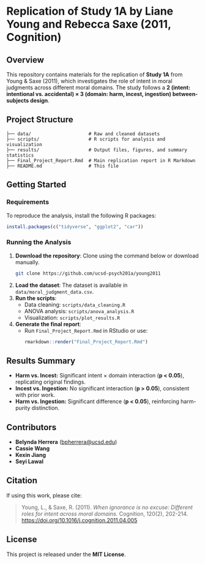 # Replication of Study 1A by Liane Young and Rebecca Saxe (2011, Cognition)

## Overview
This repository contains materials for the replication of **Study 1A** from Young & Saxe (2011), which investigates the role of intent in moral judgments across different moral domains. The study follows a **2 (intent: intentional vs. accidental) × 3 (domain: harm, incest, ingestion) between-subjects design**.

## Project Structure
```
├── data/                     # Raw and cleaned datasets
├── scripts/                  # R scripts for analysis and visualization
├── results/                  # Output files, figures, and summary statistics
├── Final_Project_Report.Rmd  # Main replication report in R Markdown
├── README.md                 # This file
```

## Getting Started
### Requirements
To reproduce the analysis, install the following R packages:
```r
install.packages(c("tidyverse", "ggplot2", "car"))
```

### Running the Analysis
1. **Download the repository**: Clone using the command below or download manually.
   ```sh
   git clone https://github.com/ucsd-psych201a/young2011
   ```
2. **Load the dataset**: The dataset is available in `data/moral_judgment_data.csv`.
3. **Run the scripts**:
   - Data cleaning: `scripts/data_cleaning.R`
   - ANOVA analysis: `scripts/anova_analysis.R`
   - Visualization: `scripts/plot_results.R`
4. **Generate the final report**:
   - Run `Final_Project_Report.Rmd` in RStudio or use:
     ```r
     rmarkdown::render("Final_Project_Report.Rmd")
     ```

## Results Summary
- **Harm vs. Incest:** Significant intent × domain interaction (**p < 0.05**), replicating original findings.
- **Incest vs. Ingestion:** No significant interaction (**p > 0.05**), consistent with prior work.
- **Harm vs. Ingestion:** Significant difference (**p < 0.05**), reinforcing harm-purity distinction.

## Contributors
- **Belynda Herrera** (bpherrera@ucsd.edu)
- **Cassie Wang**
- **Kexin Jiang**
- **Seyi Lawal**

## Citation
If using this work, please cite:
> Young, L., & Saxe, R. (2011). *When ignorance is no excuse: Different roles for intent across moral domains.* Cognition, 120(2), 202-214. https://doi.org/10.1016/j.cognition.2011.04.005

## License
This project is released under the **MIT License**.
